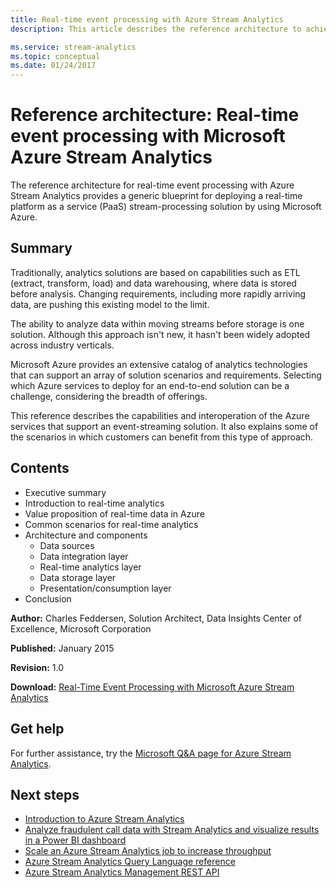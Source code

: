 ```yaml
---
title: Real-time event processing with Azure Stream Analytics
description: This article describes the reference architecture to achieve real-time event processing and analytics by using Azure Stream Analytics.

ms.service: stream-analytics
ms.topic: conceptual
ms.date: 01/24/2017
---
```

# Reference architecture: Real-time event processing with Microsoft Azure Stream Analytics

The reference architecture for real-time event processing with Azure Stream Analytics provides a generic blueprint for deploying a real-time platform as a service (PaaS) stream-processing solution by using Microsoft Azure.

## Summary

Traditionally, analytics solutions are based on capabilities such as ETL (extract, transform, load) and data warehousing, where data is stored before analysis. Changing requirements, including more rapidly arriving data, are pushing this existing model to the limit.

The ability to analyze data within moving streams before storage is one solution. Although this approach isn't new, it hasn't been widely adopted across industry verticals.

Microsoft Azure provides an extensive catalog of analytics technologies that can support an array of solution scenarios and requirements. Selecting which Azure services to deploy for an end-to-end solution can be a challenge, considering the breadth of offerings.

This reference describes the capabilities and interoperation of the Azure services that support an event-streaming solution. It also explains some of the scenarios in which customers can benefit from this type of approach.

## Contents

* Executive summary
* Introduction to real-time analytics
* Value proposition of real-time data in Azure
* Common scenarios for real-time analytics
* Architecture and components
  * Data sources
  * Data integration layer
  * Real-time analytics layer
  * Data storage layer
  * Presentation/consumption layer
* Conclusion

**Author:** Charles Feddersen, Solution Architect, Data Insights Center of Excellence, Microsoft Corporation

**Published:** January 2015

**Revision:** 1.0

**Download:** [Real-Time Event Processing with Microsoft Azure Stream Analytics](https://download.microsoft.com/download/6/2/3/623924DE-B083-4561-9624-C1AB62B5F82B/real-time-event-processing-with-microsoft-azure-stream-analytics.pdf)

## Get help

For further assistance, try the [Microsoft Q&A page for Azure Stream Analytics](/answers/tags/179/azure-stream-analytics).

## Next steps

* [Introduction to Azure Stream Analytics](stream-analytics-introduction.md)
* [Analyze fraudulent call data with Stream Analytics and visualize results in a Power BI dashboard](stream-analytics-real-time-fraud-detection.md)
* [Scale an Azure Stream Analytics job to increase throughput](stream-analytics-scale-jobs.md)
* [Azure Stream Analytics Query Language reference](/stream-analytics-query/stream-analytics-query-language-reference)
* [Azure Stream Analytics Management REST API](/rest/api/streamanalytics/)
